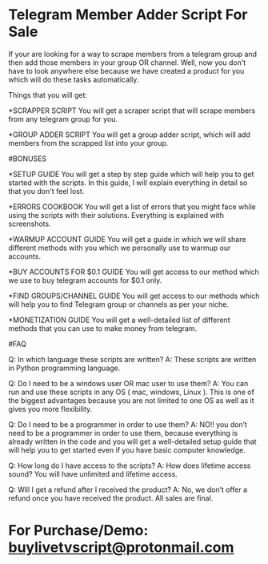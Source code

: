 # Telegram Member Adder Script For Sale


If your are looking for a way to scrape members from a telegram group and then add those members in your group OR channel. Well, now you don't have to look anywhere else because we have created a product for you which will do these tasks automatically.

Things that you will get:

*SCRAPPER SCRIPT
You will get a scraper script that will scrape members from any telegram group for you.

*GROUP ADDER SCRIPT
You will get a group adder script, which will add members from the scrapped list into your group.

#BONUSES

*SETUP GUIDE
You will get a step by step guide which will help you to get started with the scripts. In this guide, I will explain everything in detail so that you don't feel lost.

*ERRORS COOKBOOK
You will get a list of errors that you might face while using the scripts with their solutions. Everything is explained with screenshots.

*WARMUP ACCOUNT GUIDE
You will get a guide in which we will share different methods with you which we personally use to warmup our accounts.

*BUY ACCOUNTS FOR $0.1 GUIDE
You will get access to our method which we use to buy telegram accounts for $0.1 only.

*FIND GROUPS/CHANNEL GUIDE
You will get access to our methods which will help you to find Telegram group or channels as per your niche.

*MONETIZATION GUIDE
You will get a well-detailed list of different methods that you can use to make money from telegram.


#FAQ

Q: In which language these scripts are written?
A: These scripts are written in Python programming language.

Q: Do I need to be a windows user OR mac user to use them?
A: You can run and use these scripts in any OS ( mac, windows, Linux ). This is one of the biggest advantages because you are not limited to one OS as well as it gives you more flexibility.

Q: Do I need to be a programmer in order to use them?
A: NO!! you don’t need to be a programmer in order to use them, because everything is already written in the code and you will get a well-detailed setup guide that will help you to get started even if you have basic computer knowledge.

Q: How long do I have access to the scripts?
A: How does lifetime access sound? You will have unlimited and lifetime access.

Q: Will I get a refund after I received the product?
A: No, we don’t offer a refund once you have received the product. All sales are final.

# For Purchase/Demo: buylivetvscript@protonmail.com







